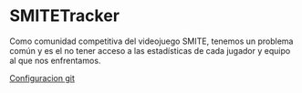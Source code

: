 # SMITETracker

Como comunidad competitiva del videojuego SMITE, tenemos un problema común y es el no tener acceso a las estadísticas de cada jugador y equipo al que nos enfrentamos.

<a href="gitconfiguration.png">Configuracion git</a>

